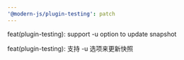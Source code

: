 ```yaml
---
'@modern-js/plugin-testing': patch
---
```


feat(plugin-testing): support -u option to update snapshot

feat(plugin-testing): 支持 -u 选项来更新快照
